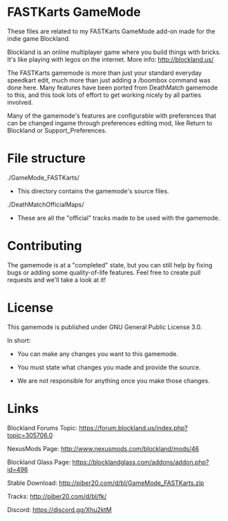 # FASTKarts GameMode
These files are related to my FASTKarts GameMode add-on made for the indie game Blockland.

Blockland is an online multiplayer game where you build things with bricks.
It's like playing with legos on the internet.
More info: http://blockland.us/

The FASTKarts gamemode is more than just your standard everyday speedkart edit, much more than just adding a /boombox command was done here. Many features have been ported from DeathMatch gamemode to this, and this took lots of effort to get working nicely by all parties involved.

Many of the gamemode's features are configurable with preferences that can be changed ingame through preferences editing mod, like Return to Blockland or Support_Preferences.

# File structure
./GameMode_FASTKarts/
- This directory contains the gamemode's source files.

./DeathMatchOfficialMaps/
- These are all the "official" tracks made to be used with the gamemode.

# Contributing
The gamemode is at a "completed" state, but you can still help by fixing bugs or adding some quality-of-life features. Feel free to create pull requests and we'll take a look at it!

# License
This gamemode is published under GNU General Public License 3.0.

In short:

- You can make any changes you want to this gamemode.

- You must state what changes you made and provide the source.

- We are not responsible for anything once you make those changes.

# Links
Blockland Forums Topic: https://forum.blockland.us/index.php?topic=305706.0

NexusMods Page: http://www.nexusmods.com/blockland/mods/46

Blockland Glass Page: https://blocklandglass.com/addons/addon.php?id=496

Stable Download: http://piber20.com/d/bl/GameMode_FASTKarts.zip

Tracks: http://piber20.com/d/bl/fk/

Discord: https://discord.gg/Xhu2ktM
